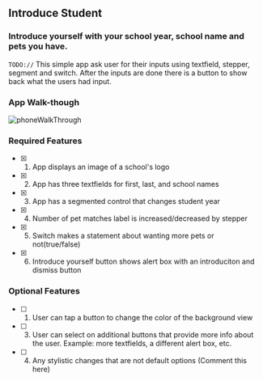 ## Introduce Student

### Introduce yourself with your school year, school name and pets you have.

`TODO://` This simple app ask user for their inputs using textfield, stepper, segment and switch. After the inputs are done there is a button to show back what the users had input.

### App Walk-though

![phoneWalkThrough](https://user-images.githubusercontent.com/89892158/214925467-1462d71c-2b19-4336-a3c1-3f893f2cc8ed.gif)






### Required Features

- [x] 1. App displays an image of a school's logo
- [x] 2. App has three textfields for first, last, and school names
- [x] 3. App has a segmented control that changes student year
- [x] 4. Number of pet matches label is increased/decreased by stepper
- [x] 5. Switch makes a statement about wanting more pets or not(true/false) 
- [x] 6. Introduce yourself button shows alert box with an introduciton and dismiss button

### Optional Features

- [ ] 1. User can tap a button to change the color of the background view
- [ ] 3. User can select on additional buttons that provide more info about the user. Example: more textfields, a different alert box, etc.
- [ ] 4. Any stylistic changes that are not default options (Comment this here)
